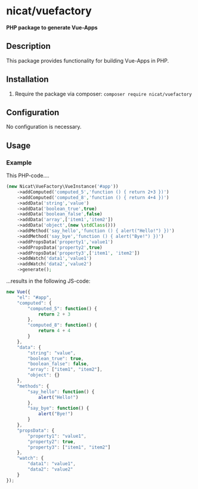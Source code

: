 # nicat/vuefactory
**PHP package to generate Vue-Apps**

## Description
This package provides functionality for building Vue-Apps in PHP.

## Installation
1. Require the package via composer:  `composer require nicat/vuefactory`

## Configuration
No configuration is necessary.

## Usage
### Example
This PHP-code....
```php
(new Nicat\VueFactory\VueInstance('#app'))
    ->addComputed('computed_5','function () { return 2+3 })')
    ->addComputed('computed_8','function () { return 4+4 })')
    ->addData('string','value')
    ->addData('boolean_true',true)
    ->addData('boolean_false',false)
    ->addData('array',['item1','item2'])
    ->addData('object',(new \stdClass()))
    ->addMethod('say_hello','function () { alert("Hello!") })')
    ->addMethod('say_bye','function () { alert("Bye!") })')
    ->addPropsData('property1','value1')
    ->addPropsData('property2',true)
    ->addPropsData('property3',['item1', 'item2'])
    ->addWatch('data1','value1')
    ->addWatch('data2','value2')
    ->generate();
```
...results in the following JS-code:
```js
new Vue({
    "el": "#app",
    "computed": {
        "computed_5": function() {
            return 2 + 3
        },
        "computed_8": function() {
            return 4 + 4
        }
    },
    "data": {
        "string": "value",
        "boolean_true": true,
        "boolean_false": false,
        "array": ["item1", "item2"],
        "object": {}
    },
    "methods": {
        "say_hello": function() {
            alert("Hello!")
        },
        "say_bye": function() {
            alert("Bye!")
        }
    },
    "propsData": {
        "property1": "value1",
        "property2": true,
        "property3": ["item1", "item2"]
    },
    "watch": {
        "data1": "value1",
        "data2": "value2"
    }
});
```